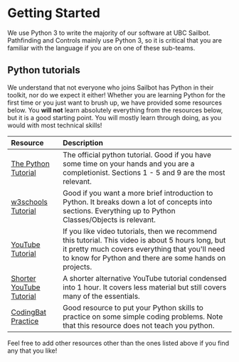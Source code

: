 # Getting Started

We use Python 3 to write the majority of our software at UBC Sailbot. Pathfinding and Controls mainly use Python 3,
so it is critical that you are familiar with the language if you are on one of these sub-teams.

## Python tutorials

We understand that not everyone who joins Sailbot has Python in their toolkit, nor do we expect it either! Whether you
are learning Python for the first time or you just want to brush up, we have provided some resources below. You **will not**
learn absolutely everything from the resources below, but it is a good starting point. You will mostly learn through doing,
as you would with most technical skills!

| Resource               | Description                                                                                 |
| :--------------------- | :------------------------------------------------------------------------------------------ |
| [The Python Tutorial](https://docs.python.org/3/tutorial/) | The official python tutorial. Good if you have some time on your hands and you are a completionist. Sections 1 - 5 and 9 are the most relevant. |
| [w3schools Tutorial](https://www.w3schools.com/python/default.asp) | Good if you want a more brief introduction to Python. It breaks down a lot of concepts into sections. Everything up to Python Classes/Objects is relevant. |
| [YouTube Tutorial](https://youtu.be/t8pPdKYpowI) | If you like video tutorials, then we recommend this tutorial. This video is about 5 hours long, but it pretty much covers everything that you'll need to know for Python and there are some hands on  projects. |
| [Shorter YouTube Tutorial](https://youtu.be/kqtD5dpn9C8) | A shorter alternative YouTube tutorial condensed into 1 hour. It covers less material but still covers many of the essentials. |
| [CodingBat Practice](https://codingbat.com/python) | Good resource to put your Python skills to practice on some simple coding problems. Note that this resource does not teach you python. |

Feel free to add other resources other than the ones listed above if you find any that you like!
